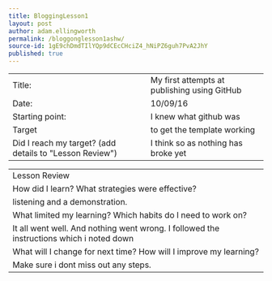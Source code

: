 ```yaml
---
title: BloggingLesson1
layout: post
author: adam.ellingworth
permalink: /bloggonglesson1ashw/
source-id: 1gE9chDmdTIlYQp9dCEcCHciZ4_hNiPZ6guh7PvA2JhY
published: true
---
```

<table>
  <tr>
    <td>Title:</td>
    <td>My first attempts at publishing using GitHub  </td>
  </tr>
  <tr>
    <td>Date:</td>
    <td>10/09/16</td>
  </tr>
  <tr>
    <td>Starting point:</td>
    <td>I knew what github was</td>
  </tr>
  <tr>
    <td>Target </td>
    <td>to get the template working</td>
  </tr>
  <tr>
    <td>Did I reach my target? 
(add details to "Lesson Review")</td>
    <td>I think so as nothing has broke yet</td>
  </tr>
</table>


<table>
  <tr>
    <td>Lesson Review</td>
  </tr>
  <tr>
    <td>How did I learn? What strategies were effective? </td>
  </tr>
  <tr>
    <td>listening and a demonstration.</td>
  </tr>
  <tr>
    <td>What limited my learning? Which habits do I need to work on? </td>
  </tr>
  <tr>
    <td>It all went well. And nothing went wrong. I followed the instructions which i noted down</td>
  </tr>
  <tr>
    <td>What will I change for next time? How will I improve my learning?</td>
  </tr>
  <tr>
    <td>Make sure i dont miss out any steps.</td>
  </tr>
</table>


